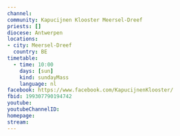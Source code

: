 ```yaml
---
channel:
community: Kapucijnen Klooster Meersel-Dreef
priests: []
diocese: Antwerpen
locations:
- city: Meersel-Dreef
  country: BE
timetable:
  - time: 10:00
    days: [sun]
    kind: sundayMass
    language: nl
facebook: https://www.facebook.com/KapucijnenKlooster/
fbid: 199307790194742
youtube:
youtubeChannelID:
homepage:
stream:
---
```

